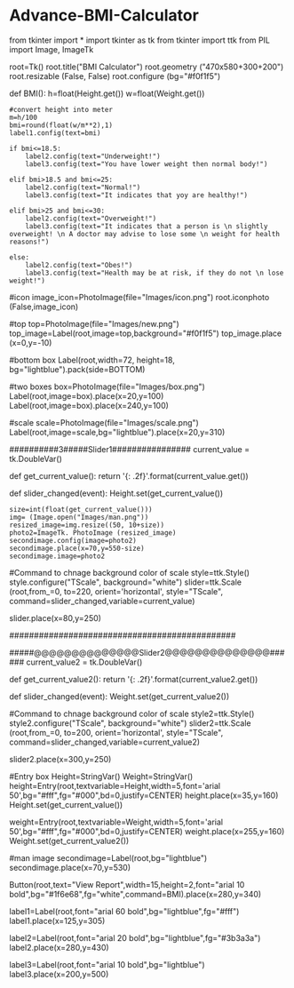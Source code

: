 # Advance-BMI-Calculator
from tkinter import *
import tkinter as tk
from tkinter import ttk
from PIL import Image, ImageTk

root=Tk()
root.title("BMI Calculator")
root.geometry ("470x580+300+200")
root.resizable (False, False)
root.configure (bg="#f0f1f5")

def BMI():
    h=float(Height.get())
    w=float(Weight.get())

    #convert height into meter
    m=h/100
    bmi=round(float(w/m**2),1)
    label1.config(text=bmi)

    if bmi<=18.5:
        label2.config(text="Underweight!")
        label3.config(text="You have lower weight then normal body!")

    elif bmi>18.5 and bmi<=25:
        label2.config(text="Normal!")
        label3.config(text="It indicates that yoy are healthy!")

    elif bmi>25 and bmi<=30:
        label2.config(text="Overweight!")
        label3.config(text="It indicates that a person is \n slightly overweight! \n A doctor may advise to lose some \n weight for health reasons!") 

    else:
        label2.config(text="Obes!")
        label3.config(text="Health may be at risk, if they do not \n lose weight!")

#icon
image_icon=PhotoImage(file="Images/icon.png")
root.iconphoto (False,image_icon)

#top
top=PhotoImage(file="Images/new.png")
top_image=Label(root,image=top,background="#f0f1f5")
top_image.place (x=0,y=-10)

#bottom box
Label(root,width=72, height=18, bg="lightblue").pack(side=BOTTOM)

#two boxes
box=PhotoImage(file="Images/box.png")
Label(root,image=box).place(x=20,y=100)
Label(root,image=box).place(x=240,y=100)

#scale
scale=PhotoImage(file="Images/scale.png")
Label(root,image=scale,bg="lightblue").place(x=20,y=310)


##########3#####Slider1################
current_value = tk.DoubleVar()

def get_current_value():
    return '{: .2f}'.format(current_value.get())

def slider_changed(event):
    Height.set(get_current_value())

    size=int(float(get_current_value()))
    img= (Image.open("Images/man.png"))
    resized_image=img.resize((50, 10+size))
    photo2=ImageTk. PhotoImage (resized_image)
    secondimage.config(image=photo2)
    secondimage.place(x=70,y=550-size)
    secondimage.image=photo2

#Command to chnage background color of scale
style=ttk.Style() 
style.configure("TScale", background="white")
slider=ttk.Scale (root,from_=0, to=220, orient='horizontal', style="TScale",
                   command=slider_changed,variable=current_value)

slider.place(x=80,y=250)

##############################################


#####@@@@@@@@@@@@@@Slider2@@@@@@@@@@@@@@######
current_value2 = tk.DoubleVar()

def get_current_value2():
    return '{: .2f}'.format(current_value2.get())

def slider_changed(event):
    Weight.set(get_current_value2())

#Command to chnage background color of scale
style2=ttk.Style() 
style2.configure("TScale", background="white")
slider2=ttk.Scale (root,from_=0, to=200, orient='horizontal', style="TScale",
                   command=slider_changed,variable=current_value2)

slider2.place(x=300,y=250)

#Entry box
Height=StringVar()
Weight=StringVar()
height=Entry(root,textvariable=Height,width=5,font='arial 50',bg="#fff",fg="#000",bd=0,justify=CENTER)
height.place(x=35,y=160)
Height.set(get_current_value())

weight=Entry(root,textvariable=Weight,width=5,font='arial 50',bg="#fff",fg="#000",bd=0,justify=CENTER)
weight.place(x=255,y=160)
Weight.set(get_current_value2())

#man image
secondimage=Label(root,bg="lightblue")
secondimage.place(x=70,y=530)


Button(root,text="View Report",width=15,height=2,font="arial 10 bold",bg="#1f6e68",fg="white",command=BMI).place(x=280,y=340)


label1=Label(root,font="arial 60 bold",bg="lightblue",fg="#fff")
label1.place(x=125,y=305)

label2=Label(root,font="arial 20 bold",bg="lightblue",fg="#3b3a3a")
label2.place(x=280,y=430)

label3=Label(root,font="arial 10 bold",bg="lightblue")
label3.place(x=200,y=500)
